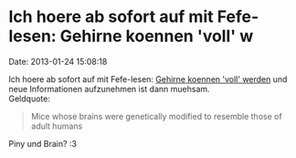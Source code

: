 Ich hoere ab sofort auf mit Fefe-lesen: Gehirne koennen \'voll\' w
==================================================================

Date: 2013-01-24 15:08:18

Ich hoere ab sofort auf mit Fefe-lesen: [Gehirne koennen \'voll\'
werden](http://www.nytimes.com/2013/01/22/science/older-brain-is-willing-but-too-full-for-new-memories.html?_r=2&)
und neue Informationen aufzunehmen ist dann muehsam.\
Geldquote:

> Mice whose brains were genetically modified to resemble those of adult
> humans

Piny und Brain? :3
